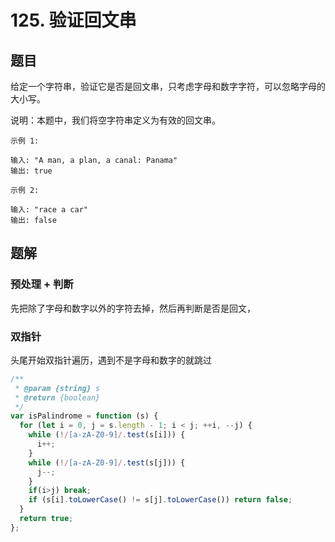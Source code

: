 # 125. 验证回文串

## 题目

给定一个字符串，验证它是否是回文串，只考虑字母和数字字符，可以忽略字母的大小写。

说明：本题中，我们将空字符串定义为有效的回文串。

```auto
示例 1:

输入: "A man, a plan, a canal: Panama"
输出: true

示例 2:

输入: "race a car"
输出: false
```

## 题解

### 预处理 + 判断

先把除了字母和数字以外的字符去掉，然后再判断是否是回文，

### 双指针

头尾开始双指针遍历，遇到不是字母和数字的就跳过

```JavaScript
/**
 * @param {string} s
 * @return {boolean}
 */
var isPalindrome = function (s) {
  for (let i = 0, j = s.length - 1; i < j; ++i, --j) {
    while (!/[a-zA-Z0-9]/.test(s[i])) {
      i++;
    }
    while (!/[a-zA-Z0-9]/.test(s[j])) {
      j--;
    }
    if(i>j) break;
    if (s[i].toLowerCase() != s[j].toLowerCase()) return false;
  }
  return true;
};

```
